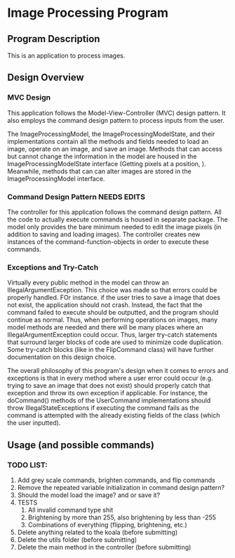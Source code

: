 # Image Processing Program

## Program Description

This is an application to process images.

## Design Overview
### MVC Design
This application follows the Model-View-Controller (MVC) design pattern. 
It also employs the command design pattern to process inputs from the user. 

The ImageProcessingModel, the ImageProcessingModelState, and their implementations contain
all the methods and fields needed to load an image, operate on an image, and save an image.
Methods that can access but cannot change the information in the model are housed in the
ImageProcessingModelState interface (Getting pixels at a position, ). Meanwhile, methods that can 
can alter images are stored in the ImageProcessingModel interface.

### Command Design Pattern NEEDS EDITS
The controller for this application follows the command design pattern. All the code
to actually execute commands is housed in separate package. The model only provides the bare
minimum needed to edit the image pixels (in addition to saving and loading images). The controller
creates new instances of the command-function-objects in order to execute these commands.

### Exceptions and Try-Catch

Virtually every public method in the model can throw an IllegalArgumentException. This choice was 
made so that errors could be properly handled. FOr instance. if the user tries to save a image
that does not exist, the application should not crash. Instead, the fact that the command
failed to execute should be outputted, and the program should continue as normal. Thus, when 
performing operations on images, many model methods are needed and there will be many places where
an IllegalArgumentException could occur. Thus, larger try-catch statements that surround larger
blocks of code are used to minimize code duplication. Some try-catch blocks (like in the 
FlipCommand class) will have further documentation on this design choice.

The overall philosophy of this program's design when it comes to errors and exceptions
is that in every method where a user error could occur (e.g. trying to save an image that
does not exist) should properly catch that exception and throw its own exception if applicable.
For instance, the doCommand() methods of the UserCommand implementations should throw 
IllegalStateExceptions if executing the command fails as the command is attempted with 
the already existing fields of the class (which the user inputted). 


## Usage (and possible commands)



### TODO LIST:
1. Add grey scale commands, brighten commands, and flip commands
2. Remove the repeated variable initialization in command design pattern?
3. Should the model load the image? and or save it?
4. TESTS
   1. All invalid command type shit
   2. Brightening by more than 255, also brightening by less than -255
   3. Combinations of everything (flipping, brightening, etc.)
5. Delete anything related to the koala (before submitting)
6. Delete the utils folder (before submitting)
7. Delete the main method in the controller (before submitting)